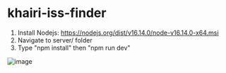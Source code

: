 # khairi-iss-finder
 
1. Install Nodejs: https://nodejs.org/dist/v16.14.0/node-v16.14.0-x64.msi
2. Navigate to server/ folder
3. Type "npm install" then "npm run dev"


![image](https://user-images.githubusercontent.com/71631302/153786479-dd9ba410-abc6-4e79-b986-55583591f09b.png)
